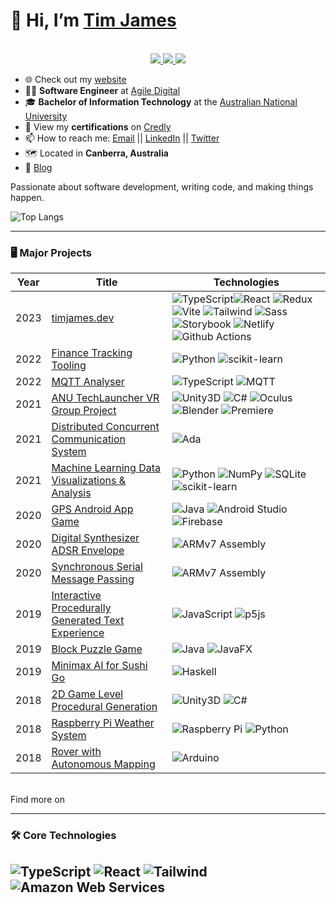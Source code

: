 <!---
Tim-W-James/Tim-W-James is a ✨ special ✨ repository because its `README.md` (this file) appears on your GitHub profile.
You can click the Preview link to take a look at your changes.
--->

<!--- Profile README template created by Tim-W-James --->

# 👋 Hi, I’m [Tim James](https://github.com/Tim-W-James)
<!-- https://shields.io/ https://simpleicons.org/ https://github.com/simple-icons/simple-icons/blob/develop/slugs.md -->
<p align="center"><br/>
 <a href="https://www.linkedin.com/in/timothy-william-james/">
  <img src="https://img.shields.io/badge/linkedin-Timothy%20James-blue?style=flat-square&logo=linkedin">
 </a>
 <a href="mailto:tim.james.work9800@gmail.com">
  <img src="https://img.shields.io/badge/Email-tim.james.work9800%40gmail.com-red?style=flat-square&logo=gmail&logoColor=white">
 </a>
 <a href="https://timjames.dev/blog">
  <img src="https://img.shields.io/badge/Blog-timjames.dev%2Fblog-006400?style=flat-square&logo=devdotto&logoColor=white">
 </a>
</p>

<!-- https://www.webfx.com/tools/emoji-cheat-sheet/ -->

- 🌐 Check out my [website](https://timjames.dev/ "timjames.dev")
- 👨‍💼 **Software Engineer** at [Agile Digital](https://github.com/agiledigital "Agile Digital Website")
- 🎓 **Bachelor of Information Technology** at the [Australian National University](https://www.anu.edu.au/ "ANU")
- 📄 View my **certifications** on [Credly](https://www.credly.com/users/timjames/badges "Credly")
- 📫 How to reach me: [Email](mailto:tim.james.work9800@gmail.com "tim.james.work9800@gmail.com") || [LinkedIn](https://www.linkedin.com/in/timothy-william-james/ "timothy-william-james") || [Twitter](https://twitter.com/TimWJames "@TimWJames")
- 🗺️ Located in **Canberra, Australia**
- 📝 [Blog](https://dev.to/timwjames)

Passionate about software development, writing code, and making things happen.
<br>
<!-- https://github.com/anuraghazra/github-readme-stats -->
![Top Langs](https://github-readme-stats.vercel.app/api/top-langs/?username=Tim-W-James&theme=tokyonight&count_private=true&langs_count=8&layout=compact&hide=ASP.NET,ShaderLab,c,Jupyter%20Notebook,Ada)
<!-- ![Tim's github stats](https://github-readme-stats.vercel.app/api/?username=Tim-W-James&show_icons=true&theme=tokyonight&count_private=true&hide_rank=true&line_height=24) --> <!--&hide=contribs -->

---

### 🖥️ Major Projects
<!-- table -->
<!-- https://github.com/simple-icons/simple-icons/blob/develop/slugs.md -->
| Year | Title                                    | Technologies                           |
|------|------------------------------------------|----------------------------------------|
| 2023 | [timjames.dev](https://github.com/Tim-W-James/timjames.dev "Project Repo") | ![TypeScript](https://img.shields.io/badge/-TypeScript-black?style=flat-square&logo=typescript)![React](https://img.shields.io/badge/-React%20JS-black?style=flat-square&logo=react) ![Redux](https://img.shields.io/badge/-React%20Redux-black?style=flat-square&logo=redux) ![Vite](https://img.shields.io/badge/-Vite-black?style=flat-square&logo=vite) ![Tailwind](https://img.shields.io/badge/-Tailwind%20CSS-black?style=flat-square&logo=tailwindcss) ![Sass](https://img.shields.io/badge/-Sass-black?style=flat-square&logo=sass) ![Storybook](https://img.shields.io/badge/-Storybook-black?style=flat-square&logo=storybook) ![Netlify](https://img.shields.io/badge/-Netlify-black?style=flat-square&logo=netlify) ![Github Actions](https://img.shields.io/badge/-GitHub%20Actions-black?style=flat-square&logo=githubactions) |
| 2022 | [Finance Tracking Tooling](https://github.com/Tim-W-James/finance-tooling "Project Repo") | ![Python](https://img.shields.io/badge/-Python-black?style=flat-square&logo=python) ![scikit-learn](https://img.shields.io/badge/-scikit%20learn-black?style=flat-square&logo=scikitlearn) |
| 2022 | [MQTT Analyser](https://github.com/Tim-W-James/mqtt-analyser "Project Repo") | ![TypeScript](https://img.shields.io/badge/-TypeScript-black?style=flat-square&logo=typescript) ![MQTT](https://img.shields.io/badge/-MQTT-black?style=flat-square&logo=mqtt) |
| 2021 | [ANU TechLauncher VR Group Project](https://github.com/VR-Observatory/SidingSpringObservatory "Project Repo") | ![Unity3D](https://img.shields.io/badge/-Unity3D-black?style=flat-square&logo=unity) ![C#](https://img.shields.io/badge/-C%23-black?style=flat-square&logo=csharp) ![Oculus](https://img.shields.io/badge/-Oculus-black?style=flat-square&logo=oculus) ![Blender](https://img.shields.io/badge/-Blender-black?style=flat-square&logo=blender) ![Premiere](https://img.shields.io/badge/-Premiere-black?style=flat-square&logo=adobepremierepro)|
| 2021 | [Distributed Concurrent Communication System](https://github.com/Tim-W-James/gliding-in-space "Project Repo") | ![Ada](https://img.shields.io/badge/-Ada-black?style=flat-square)|
| 2021 | [Machine Learning Data Visualizations & Analysis](https://github.com/Tim-W-James/Python-Data-Reference-Code "My Python Reference Code") | ![Python](https://img.shields.io/badge/-Python-black?style=flat-square&logo=python) ![NumPy](https://img.shields.io/badge/-NumPy-black?style=flat-square&logo=numpy) ![SQLite](https://img.shields.io/badge/-SQLite-black?style=flat-square&logo=sqlite) ![scikit-learn](https://img.shields.io/badge/-scikit%20learn-black?style=flat-square&logo=scikitlearn) |
| 2020 | [GPS Android App Game](https://github.com/Tim-W-James/Java-GPS-Android-Game) | ![Java](https://img.shields.io/badge/-Java-black?style=flat-square&logo=java&logoColor=red) ![Android Studio](https://img.shields.io/badge/-Android%20Studio-black?style=flat-square&logo=androidstudio) ![Firebase](https://img.shields.io/badge/-Firebase-black?style=flat-square&logo=firebase) |
| 2020 | [Digital Synthesizer ADSR Envelope](https://github.com/Tim-W-James/ARMv7-Digital-Synthesizer-ADSR) | ![ARMv7 Assembly](https://img.shields.io/badge/-ARMv7%20Assembly-black?style=flat-square) |
| 2020 | [Synchronous Serial Message Passing](https://github.com/Tim-W-James/ARMv7-Synchronous-Serial-Message-Passing) | ![ARMv7 Assembly](https://img.shields.io/badge/-ARMv7%20Assembly-black?style=flat-square) |
| 2019 | [Interactive Procedurally Generated Text Experience](https://github.com/Tim-W-James/JavaScript-Interactive-Procedural-Text-Experience) | ![JavaScript](https://img.shields.io/badge/-JavaScript-black?style=flat-square&logo=javascript) ![p5js](https://img.shields.io/badge/-p5.js-black?style=flat-square&logo=p5dotjs) |
| 2019 | [Block Puzzle Game](https://github.com/Tim-W-James/Java-Block-Puzzle-Game) | ![Java](https://img.shields.io/badge/-Java-black?style=flat-square&logo=java&logoColor=red) ![JavaFX](https://img.shields.io/badge/-JavaFX-black?style=flat-square) |
| 2019 | [Minimax AI for Sushi Go](https://github.com/Tim-W-James/Sushi-Go-AI) | ![Haskell](https://img.shields.io/badge/-Haskell-black?style=flat-square&logo=haskell) |
| 2018 | [2D Game Level Procedural Generation](https://github.com/Tim-W-James/Time-Travel-Roguelite-Game "Part of a Larger Project") | ![Unity3D](https://img.shields.io/badge/-Unity3D-black?style=flat-square&logo=unity) ![C#](https://img.shields.io/badge/-C%23-black?style=flat-square&logo=csharp) |
| 2018 | [Raspberry Pi Weather System](https://github.com/Tim-W-James/Raspberry-Pi-Weather-Station) | ![Raspberry Pi](https://img.shields.io/badge/-Raspberry%20Pi-black?style=flat-square&logo=raspberrypi&logoColor=red) ![Python](https://img.shields.io/badge/-Python-black?style=flat-square&logo=python) |
| 2018 | [Rover with Autonomous Mapping](https://github.com/Tim-W-James/Arduino-Autonomous-Rover) | ![Arduino](https://img.shields.io/badge/-Arduino-black?style=flat-square&logo=arduino) |

<br>
Find more on <https://timjames.dev/projects>

---

### 🛠️ Core Technologies
<!-- https://github.com/simple-icons/simple-icons/blob/develop/slugs.md -->
![TypeScript](https://img.shields.io/badge/-TypeScript-black?style=flat-square&logo=typescript)
![React](https://img.shields.io/badge/-React%20JS-black?style=flat-square&logo=react)
![Tailwind](https://img.shields.io/badge/-Tailwind%20CSS-black?style=flat-square&logo=tailwindcss)
![Amazon Web Services](https://img.shields.io/badge/-Amazon%20Web%20Services-black?style=flat-square&logo=amazonaws)
---

<!-- ### 🧔 What I do when I'm not writing code
- ✨ **Interests**: Hiking, Creative Writing, Philosophy, Guitar, Board Games, Astronomy
- 🎮 **Video Games**: Hollow Knight, Monster Hunter, Subnautica
- 🎮 **Video Games**: Hollow Knight, Monster Hunter, Subnautica - Find me on [Steam](https://steamcommunity.com/id/ExplosiveFridge)
- 🎥 **Movies**: Bladerunner 2049, Mad Max: Fury Road, What We Do in the Shadows
- 📺 **TV Shows**: The Expanse, Breaking Bad, Game of Thrones
- 📚 **Books**: Dune
- 🎵 **Music**: Tame Impala - Find me on [Spotify](https://open.spotify.com/user/22xzbbohotkdpq5wfipvefk4y) 
- 🐈 **Pets**: I have a cat called Max -->
